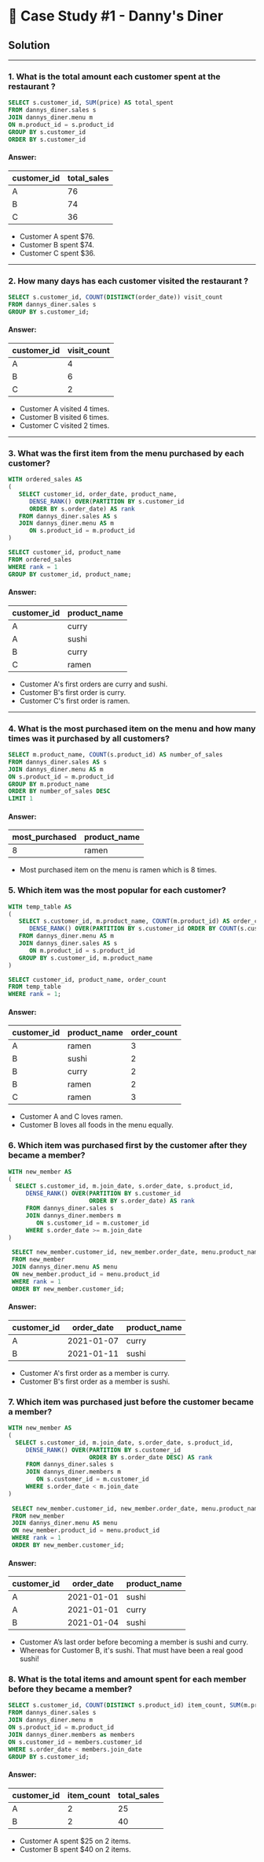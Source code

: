 # 🍣 Case Study #1 - Danny's Diner
## Solution

***

### 1. What is the total amount each customer spent at the restaurant ?

````sql
SELECT s.customer_id, SUM(price) AS total_spent
FROM dannys_diner.sales s
JOIN dannys_diner.menu m
ON m.product_id = s.product_id
GROUP BY s.customer_id
ORDER BY s.customer_id
````

#### Answer:
| customer_id | total_sales |
| ----------- | ----------- |
| A           | 76          |
| B           | 74          |
| C           | 36          |

- Customer A spent $76.
- Customer B spent $74.
- Customer C spent $36.

***

### 2. How many days has each customer visited the restaurant ?

````sql
SELECT s.customer_id, COUNT(DISTINCT(order_date)) visit_count
FROM dannys_diner.sales s
GROUP BY s.customer_id;
````

#### Answer:
| customer_id | visit_count |
| ----------- | ----------- |
| A           | 4          |
| B           | 6          |
| C           | 2          |

- Customer A visited 4 times.
- Customer B visited 6 times.
- Customer C visited 2 times.

***

### 3. What was the first item from the menu purchased by each customer?

````sql
WITH ordered_sales AS
(
   SELECT customer_id, order_date, product_name,
      DENSE_RANK() OVER(PARTITION BY s.customer_id
      ORDER BY s.order_date) AS rank
   FROM dannys_diner.sales AS s
   JOIN dannys_diner.menu AS m
      ON s.product_id = m.product_id
)

SELECT customer_id, product_name
FROM ordered_sales
WHERE rank = 1
GROUP BY customer_id, product_name;
````

#### Answer:
| customer_id | product_name | 
| ----------- | ----------- |
| A           | curry        | 
| A           | sushi        | 
| B           | curry        | 
| C           | ramen        |

- Customer A's first orders are curry and sushi.
- Customer B's first order is curry.
- Customer C's first order is ramen.

***

### 4. What is the most purchased item on the menu and how many times was it purchased by all customers?

````sql
SELECT m.product_name, COUNT(s.product_id) AS number_of_sales
FROM dannys_diner.sales AS s
JOIN dannys_diner.menu AS m
ON s.product_id = m.product_id
GROUP BY m.product_name 
ORDER BY number_of_sales DESC
LIMIT 1
````

#### Answer:
| most_purchased | product_name | 
| ----------- | ----------- |
| 8       | ramen |

- Most purchased item on the menu is ramen which is 8 times.

### 5. Which item was the most popular for each customer?

````sql
WITH temp_table AS
(
   SELECT s.customer_id, m.product_name, COUNT(m.product_id) AS order_count,
      DENSE_RANK() OVER(PARTITION BY s.customer_id ORDER BY COUNT(s.customer_id) DESC) AS rank
   FROM dannys_diner.menu AS m
   JOIN dannys_diner.sales AS s
      ON m.product_id = s.product_id
   GROUP BY s.customer_id, m.product_name
)

SELECT customer_id, product_name, order_count
FROM temp_table
WHERE rank = 1;
````

#### Answer:
| customer_id | product_name | order_count |
| ----------- | ---------- |------------  |
| A           | ramen        |  3   |
| B           | sushi        |  2   |
| B           | curry        |  2   |
| B           | ramen        |  2   |
| C           | ramen        |  3   |

- Customer A and C loves ramen.
- Customer B loves all foods in the menu equally.
### 6. Which item was purchased first by the customer after they became a member?

````sql
WITH new_member AS
(
  SELECT s.customer_id, m.join_date, s.order_date, s.product_id,
  	 DENSE_RANK() OVER(PARTITION BY s.customer_id 
                       ORDER BY s.order_date) AS rank
  	 FROM dannys_diner.sales s
  	 JOIN dannys_diner.members m
  	 	ON s.customer_id = m.customer_id
  	 WHERE s.order_date >= m.join_date
)
     
 SELECT new_member.customer_id, new_member.order_date, menu.product_name
 FROM new_member
 JOIN dannys_diner.menu AS menu
 ON new_member.product_id = menu.product_id
 WHERE rank = 1
 ORDER BY new_member.customer_id;
````
#### Answer:
| customer_id | order_date  | product_name |
| ----------- | ---------- |----------  |
| A           | 2021-01-07 | curry        |
| B           | 2021-01-11 | sushi        |

- Customer A's first order as a member is curry.
- Customer B's first order as a member is sushi.

### 7. Which item was purchased just before the customer became a member?

````sql
WITH new_member AS
(
  SELECT s.customer_id, m.join_date, s.order_date, s.product_id,
  	 DENSE_RANK() OVER(PARTITION BY s.customer_id 
                       ORDER BY s.order_date DESC) AS rank
  	 FROM dannys_diner.sales s
  	 JOIN dannys_diner.members m
  	 	ON s.customer_id = m.customer_id
  	 WHERE s.order_date < m.join_date
)
     
 SELECT new_member.customer_id, new_member.order_date, menu.product_name
 FROM new_member
 JOIN dannys_diner.menu AS menu
 ON new_member.product_id = menu.product_id
 WHERE rank = 1
 ORDER BY new_member.customer_id;

````

#### Answer:
| customer_id | order_date  | product_name |
| ----------- | ---------- |----------  |
| A           | 2021-01-01 |  sushi        |
| A           | 2021-01-01 |  curry        |
| B           | 2021-01-04 |  sushi        |

- Customer A’s last order before becoming a member is sushi and curry.
- Whereas for Customer B, it's sushi. That must have been a real good sushi!

### 8. What is the total items and amount spent for each member before they became a member?

````sql
SELECT s.customer_id, COUNT(DISTINCT s.product_id) item_count, SUM(m.price)
FROM dannys_diner.sales s
JOIN dannys_diner.menu m
ON s.product_id = m.product_id
JOIN dannys_diner.members as members
ON s.customer_id = members.customer_id
WHERE s.order_date < members.join_date
GROUP BY s.customer_id;
````

#### Answer:
| customer_id | item_count | total_sales |
| ----------- | ---------- |----------  |
| A           | 2 |  25       |
| B           | 2 |  40       |

- Customer A spent $25 on 2 items.
- Customer B spent $40 on 2 items.
